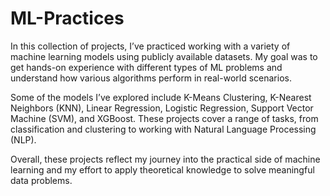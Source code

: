 # ML-Practices
In this collection of projects, I’ve practiced working with a variety of machine learning models using publicly available datasets. My goal was to get hands-on experience with different types of ML problems and understand how various algorithms perform in real-world scenarios.

Some of the models I’ve explored include K-Means Clustering, K-Nearest Neighbors (KNN), Linear Regression, Logistic Regression, Support Vector Machine (SVM), and XGBoost. These projects cover a range of tasks, from classification and clustering to working with Natural Language Processing (NLP).

Overall, these projects reflect my journey into the practical side of machine learning and my effort to apply theoretical knowledge to solve meaningful data problems.
